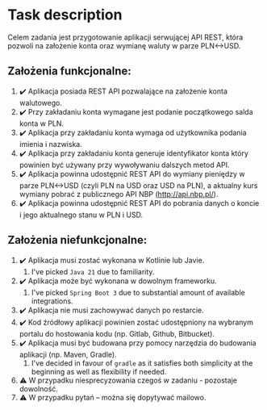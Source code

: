# Task description

Celem zadania jest przygotowanie aplikacji serwującej API REST, która pozwoli na założenie konta oraz wymianę waluty w parze PLN<->USD.

## Założenia funkcjonalne:

1. ✔️ Aplikacja posiada REST API pozwalające na założenie konta walutowego.
2. ✔️ Przy zakładaniu konta wymagane jest podanie początkowego salda konta w PLN.
3. ✔️ Aplikacja przy zakładaniu konta wymaga od użytkownika podania imienia i nazwiska.
4. ✔️ Aplikacja przy zakładaniu konta generuje identyfikator konta który powinien być używany przy wywoływaniu dalszych metod API.
5. ✔️ Aplikacja powinna udostępnić REST API do wymiany pieniędzy w parze PLN<->USD (czyli PLN na USD oraz USD na PLN), a aktualny kurs wymiany pobrać z publicznego API NBP (http://api.nbp.pl/).
6. ✔️ Aplikacja powinna udostępnić REST API do pobrania danych o koncie i jego aktualnego stanu w PLN i USD.

## Założenia niefunkcjonalne:

1. ✔️ Aplikacja musi zostać wykonana w Kotlinie lub Javie.
    1. I've picked `Java 21` due to familiarity.
2. ✔️ Aplikacja może być wykonana w dowolnym frameworku.
    1. I've picked `Spring Boot 3` due to substantial amount of available integrations.
3. ✔️ Aplikacja nie musi zachowywać danych po restarcie.
4. ✔️ Kod źródłowy aplikacji powinien zostać udostępniony na wybranym portalu do hostowania kodu (np. Gitlab, Github, Bitbucket).
5. ✔️ Aplikacja musi być budowana przy pomocy narzędzia do budowania aplikacji (np. Maven, Gradle).
    1. I've decided in favour of `gradle` as it satisfies both simplicity at the beginning as well as flexibility if needed.
6. ⚠️ W przypadku niesprecyzowania czegoś w zadaniu - pozostaje dowolność.
7. ⚠️ W przypadku pytań – można się dopytywać mailowo.
